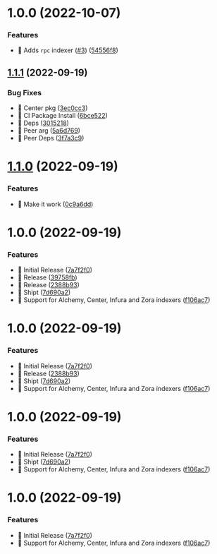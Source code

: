 # 1.0.0 (2022-10-07)


### Features

* 🎸 Adds `rpc` indexer ([#3](https://github.com/0xessential/use-many-indexers/issues/3)) ([54556f8](https://github.com/0xessential/use-many-indexers/commit/54556f807ae4689ba18a8c5bbbcdc39bc176c6b2))

## [1.1.1](https://github.com/0xessential/use-metadata/compare/v1.1.0...v1.1.1) (2022-09-19)


### Bug Fixes

* 🐛 Center pkg ([3ec0cc3](https://github.com/0xessential/use-metadata/commit/3ec0cc3da364e4e221013cfe78bf2e1dc1dbb6be))
* 🐛 CI Package Install ([6bce522](https://github.com/0xessential/use-metadata/commit/6bce5223499e645b7131a382ad499b3876776fc3))
* 🐛 Deps ([3015218](https://github.com/0xessential/use-metadata/commit/301521806c465c01fbf17446ccec11498df0d675))
* 🐛 Peer arg ([5a6d769](https://github.com/0xessential/use-metadata/commit/5a6d769be9cc68dd1f5ae2e26a024d1486a1ffe5))
* 🐛 Peer Deps ([3f7a3c9](https://github.com/0xessential/use-metadata/commit/3f7a3c9ac8f59d08b4d8b58eb87533d8cc5512a4))

# [1.1.0](https://github.com/0xessential/use-metadata/compare/v1.0.0...v1.1.0) (2022-09-19)


### Features

* 🎸 Make it work ([0c9a6dd](https://github.com/0xessential/use-metadata/commit/0c9a6ddb420426f26318d9dd9595572fa4f5d640))

# 1.0.0 (2022-09-19)


### Features

* 🎸 Initial Release ([7a7f2f0](https://github.com/0xessential/use-metadata/commit/7a7f2f0b8467e49a5dbc979f2dfa90b10fff30bc))
* 🎸 Release ([39758fb](https://github.com/0xessential/use-metadata/commit/39758fb4823433e215c4c688c24ff2cefbc03b4b))
* 🎸 Release ([2388b93](https://github.com/0xessential/use-metadata/commit/2388b931ef77a2281728235fea7dcbf5b325648e))
* 🎸 Shipt ([7d690a2](https://github.com/0xessential/use-metadata/commit/7d690a28956aa8990a81324e2c24f505e1815b12))
* 🎸 Support for Alchemy, Center, Infura and Zora indexers ([f106ac7](https://github.com/0xessential/use-metadata/commit/f106ac79f6b3556f2667157b688bd4a08e415fad))

# 1.0.0 (2022-09-19)


### Features

* 🎸 Initial Release ([7a7f2f0](https://github.com/0xessential/use-metadata/commit/7a7f2f0b8467e49a5dbc979f2dfa90b10fff30bc))
* 🎸 Release ([2388b93](https://github.com/0xessential/use-metadata/commit/2388b931ef77a2281728235fea7dcbf5b325648e))
* 🎸 Shipt ([7d690a2](https://github.com/0xessential/use-metadata/commit/7d690a28956aa8990a81324e2c24f505e1815b12))
* 🎸 Support for Alchemy, Center, Infura and Zora indexers ([f106ac7](https://github.com/0xessential/use-metadata/commit/f106ac79f6b3556f2667157b688bd4a08e415fad))

# 1.0.0 (2022-09-19)


### Features

* 🎸 Initial Release ([7a7f2f0](https://github.com/0xessential/use-metadata/commit/7a7f2f0b8467e49a5dbc979f2dfa90b10fff30bc))
* 🎸 Shipt ([7d690a2](https://github.com/0xessential/use-metadata/commit/7d690a28956aa8990a81324e2c24f505e1815b12))
* 🎸 Support for Alchemy, Center, Infura and Zora indexers ([f106ac7](https://github.com/0xessential/use-metadata/commit/f106ac79f6b3556f2667157b688bd4a08e415fad))

# 1.0.0 (2022-09-19)


### Features

* 🎸 Initial Release ([7a7f2f0](https://github.com/0xessential/use-metadata/commit/7a7f2f0b8467e49a5dbc979f2dfa90b10fff30bc))
* 🎸 Support for Alchemy, Center, Infura and Zora indexers ([f106ac7](https://github.com/0xessential/use-metadata/commit/f106ac79f6b3556f2667157b688bd4a08e415fad))

